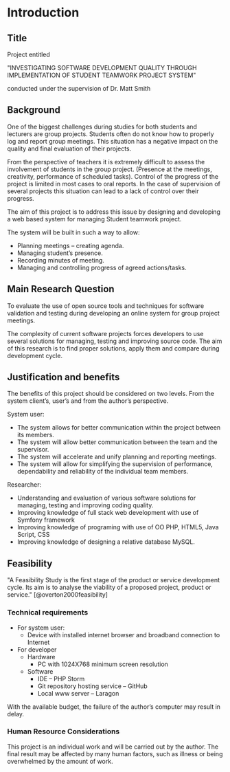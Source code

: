 # Introduction #

## Title ##
Project entitled

"INVESTIGATING SOFTWARE DEVELOPMENT QUALITY THROUGH IMPLEMENTATION OF STUDENT TEAMWORK PROJECT SYSTEM"

conducted under the supervision of Dr. Matt Smith

## Background ##

One of the biggest challenges during studies for both students and lecturers are group projects. Students often do not know how to properly log and report group meetings. This situation has a negative impact on the quality and final evaluation of their projects.

From the perspective of teachers it is extremely difficult to assess the involvement of students in the group project. (Presence at the meetings, creativity, performance of scheduled tasks). Control of the progress of the project is limited in most cases to oral reports. In the case of supervision of several projects this situation can lead to a lack of control over their progress.

The aim of this project is to address this issue by designing and developing a web based system for managing Student teamwork project.

The system will be built in such a way to allow:

*	Planning meetings – creating agenda.
*	Managing student’s presence.
*	Recording minutes of meeting.
*	Managing and controlling progress of agreed actions/tasks.


## Main Research Question ##

To evaluate the use of open source tools and techniques for software validation and testing during developing an online system for group project meetings.

The complexity of current software projects forces developers to use several solutions for managing, testing and improving source code. The aim of this research is to find proper solutions, apply them and compare during development cycle.  

## Justification and benefits ##

The benefits of this project should be considered on two levels. From the system client’s, user’s and from the author’s perspective.

System user:

*	The system allows for better communication within the project between its members.
*	The system will allow better communication between the team and the supervisor.
*	The system will accelerate and unify planning and reporting meetings.
*	The system will allow for simplifying the supervision of performance, dependability and reliability of the individual team members.

Researcher:

*	Understanding and evaluation of various software solutions for managing, testing and improving coding quality.
*	Improving knowledge of full stack web development with use of Symfony framework
*	Improving knowledge of programing with use of OO PHP, HTML5, Java Script, CSS
*	Improving knowledge of designing a relative database MySQL.

## Feasibility ##

"A Feasibility Study is the first stage of the product or service development cycle. Its aim is to analyse the viability of a proposed project, product or service." [@overton2000feasibility]

### Technical requirements ###

*	For system user:
	*	Device with installed internet browser and broadband connection to Internet
*	For developer
	*	Hardware
		*	PC with 1024X768 minimum screen resolution
	*	Software
		*	IDE – PHP Storm
		*	Git repository hosting service – GitHub
		*	Local www server – Laragon

With the available budget, the failure of the author’s computer may result in delay.

### Human Resource Considerations ###

This project is an individual work and will be carried out by the author. The final result may be affected by many human factors, such as illness or being overwhelmed by the amount of work.
